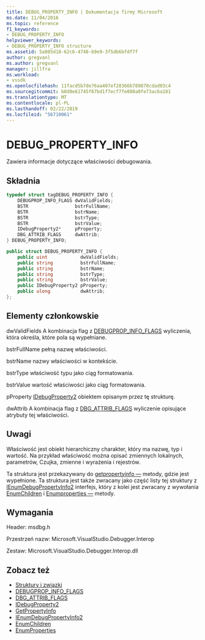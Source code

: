 ```yaml
---
title: DEBUG_PROPERTY_INFO | Dokumentacja firmy Microsoft
ms.date: 11/04/2016
ms.topic: reference
f1_keywords:
- DEBUG_PROPERTY_INFO
helpviewer_keywords:
- DEBUG_PROPERTY_INFO structure
ms.assetid: 5a085d18-62c6-4740-b9e9-3f5db6bfdf7f
author: gregvanl
ms.author: gregvanl
manager: jillfra
ms.workload:
- vssdk
ms.openlocfilehash: 11facd5b7de76aa407ef28366b789870cdad03c4
ms.sourcegitcommit: b0d8e61745f67bd1f7ecf7fe080a0fe73ac6a181
ms.translationtype: MT
ms.contentlocale: pl-PL
ms.lasthandoff: 02/22/2019
ms.locfileid: "56710061"
---
```

# <a name="debugpropertyinfo"></a>DEBUG_PROPERTY_INFO
Zawiera informacje dotyczące właściwości debugowania.

## <a name="syntax"></a>Składnia

```cpp
typedef struct tagDEBUG_PROPERTY_INFO {
    DEBUGPROP_INFO_FLAGS dwValidFields;
    BSTR                 bstrFullName;
    BSTR                 bstrName;
    BSTR                 bstrType;
    BSTR                 bstrValue;
    IDebugProperty2*     pProperty;
    DBG_ATTRIB_FLAGS     dwAttrib;
} DEBUG_PROPERTY_INFO;
```

```csharp
public struct DEBUG_PROPERTY_INFO {
    public uint            dwValidFields;
    public string          bstrFullName;
    public string          bstrName;
    public string          bstrType;
    public string          bstrValue;
    public IDebugProperty2 pProperty;
    public ulong           dwAttrib;
};
```

## <a name="members"></a>Elementy członkowskie
dwValidFields A kombinacja flag z [DEBUGPROP_INFO_FLAGS](../../../extensibility/debugger/reference/debugprop-info-flags.md) wyliczenia, która określa, które pola są wypełniane.

bstrFullName pełną nazwę właściwości.

bstrName nazwy właściwości w kontekście.

bstrType właściwość typu jako ciąg formatowania.

bstrValue wartość właściwości jako ciąg formatowania.

pProperty [IDebugProperty2](../../../extensibility/debugger/reference/idebugproperty2.md) obiektem opisanym przez tę strukturę.

dwAttrib A kombinacja flag z [DBG_ATTRIB_FLAGS](../../../extensibility/debugger/reference/dbg-attrib-flags.md) wyliczenie opisujące atrybuty tej właściwości.

## <a name="remarks"></a>Uwagi
Właściwość jest obiekt hierarchiczny charakter, który ma nazwę, typ i wartość. Na przykład właściwość można opisać zmiennych lokalnych, parametrów, Czujka, zmienne i wyrażenia i rejestrów.

Ta struktura jest przekazywany do [getpropertyinfo —](../../../extensibility/debugger/reference/idebugproperty2-getpropertyinfo.md) metody, gdzie jest wypełnione. Ta struktura jest także zwracany jako część listy tej struktury z [IEnumDebugPropertyInfo2](../../../extensibility/debugger/reference/ienumdebugpropertyinfo2.md) interfejs, który z kolei jest zwracany z wywołania [EnumChildren](../../../extensibility/debugger/reference/idebugproperty2-enumchildren.md) i [ Enumproperties —](../../../extensibility/debugger/reference/idebugstackframe2-enumproperties.md) metody.

## <a name="requirements"></a>Wymagania
Header: msdbg.h

Przestrzeń nazw: Microsoft.VisualStudio.Debugger.Interop

Zestaw: Microsoft.VisualStudio.Debugger.Interop.dll

## <a name="see-also"></a>Zobacz też
- [Struktury i związki](../../../extensibility/debugger/reference/structures-and-unions.md)
- [DEBUGPROP_INFO_FLAGS](../../../extensibility/debugger/reference/debugprop-info-flags.md)
- [DBG_ATTRIB_FLAGS](../../../extensibility/debugger/reference/dbg-attrib-flags.md)
- [IDebugProperty2](../../../extensibility/debugger/reference/idebugproperty2.md)
- [GetPropertyInfo](../../../extensibility/debugger/reference/idebugproperty2-getpropertyinfo.md)
- [IEnumDebugPropertyInfo2](../../../extensibility/debugger/reference/ienumdebugpropertyinfo2.md)
- [EnumChildren](../../../extensibility/debugger/reference/idebugproperty2-enumchildren.md)
- [EnumProperties](../../../extensibility/debugger/reference/idebugstackframe2-enumproperties.md)
